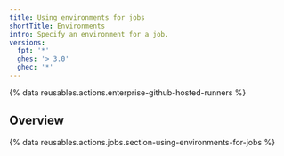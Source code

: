 ```yaml
---
title: Using environments for jobs
shortTitle: Environments
intro: Specify an environment for a job.
versions:
  fpt: '*'
  ghes: '> 3.0'
  ghec: '*'
---
```

 
{% data reusables.actions.enterprise-github-hosted-runners %}

## Overview

{% data reusables.actions.jobs.section-using-environments-for-jobs %}
